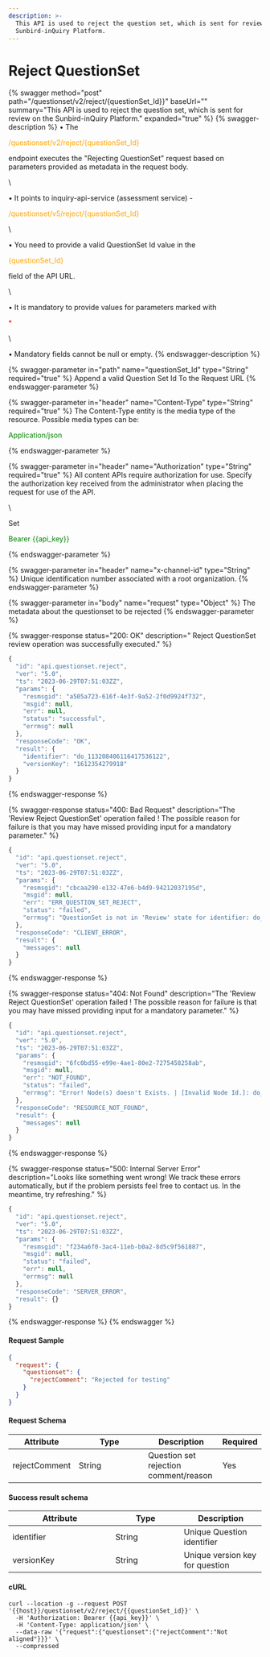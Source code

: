 ```yaml
---
description: >-
  This API is used to reject the question set, which is sent for review on the
  Sunbird-inQuiry Platform.
---
```


# Reject QuestionSet

{% swagger method="post" path="/questionset/v2/reject/{questionSet_Id}}" baseUrl="" summary="This API is used to reject the question set, which is sent for review on the Sunbird-inQuiry Platform." expanded="true" %}
{% swagger-description %}
• The  

<mark style="color:orange;">

/questionset/v2/reject/{questionSet_Id}

</mark>

 endpoint executes the "Rejecting QuestionSet" request based on parameters provided as metadata in the request body.

\


• It points to inquiry-api-service (assessment service) - 

<mark style="color:orange;">

/questionset/v5/reject/{questionSet_Id}

</mark>

\


• You need to provide a valid QuestionSet Id value in the 

<mark style="color:orange;">

{questionSet_Id}

</mark>

 field of the API URL. 

\


• It is mandatory to provide values for parameters marked with 

<mark style="color:red;">

\*

</mark>

\


• Mandatory fields cannot be null or empty.
{% endswagger-description %}

{% swagger-parameter in="path" name="questionSet_Id" type="String" required="true" %}
Append a valid Question Set Id To the Request URL
{% endswagger-parameter %}

{% swagger-parameter in="header" name="Content-Type" type="String" required="true" %}
The Content-Type entity is the media type of the resource. Possible media types can be: 

<mark style="color:green;">

Application/json

</mark>
{% endswagger-parameter %}

{% swagger-parameter in="header" name="Authorization" type="String" required="true" %}
All content APIs require authorization for use. Specify the authorization key received from the administrator when placing the request for use of the API.

\


Set 

<mark style="color:green;">

Bearer {{api_key}}

</mark>
{% endswagger-parameter %}

{% swagger-parameter in="header" name="x-channel-id" type="String" %}
Unique identification number associated with a root organization.
{% endswagger-parameter %}

{% swagger-parameter in="body" name="request" type="Object" %}
The metadata about the questionset to be rejected
{% endswagger-parameter %}

{% swagger-response status="200: OK" description=" Reject QuestionSet review operation was successfully executed." %}
```javascript
{
  "id": "api.questionset.reject",
  "ver": "5.0",
  "ts": "2023-06-29T07:51:03ZZ",
  "params": {
    "resmsgid": "a505a723-616f-4e3f-9a52-2f0d9924f732",
    "msgid": null,
    "err": null,
    "status": "successful",
    "errmsg": null
  },
  "responseCode": "OK",
  "result": {
    "identifier": "do_113208406116417536122",
    "versionKey": "1612354279918"
  }
}
```
{% endswagger-response %}

{% swagger-response status="400: Bad Request" description="The 'Review Reject QuestionSet' operation failed ! The possible reason for failure is that you may have missed providing input for a mandatory parameter." %}
```javascript
{
  "id": "api.questionset.reject",
  "ver": "5.0",
  "ts": "2023-06-29T07:51:03ZZ",
  "params": {
    "resmsgid": "cbcaa290-e132-47e6-b4d9-94212037195d",
    "msgid": null,
    "err": "ERR_QUESTION_SET_REJECT",
    "status": "failed",
    "errmsg": "QuestionSet is not in 'Review' state for identifier: do_113208406116417536122"
  },
  "responseCode": "CLIENT_ERROR",
  "result": {
    "messages": null
  }
}
```
{% endswagger-response %}

{% swagger-response status="404: Not Found" description="The 'Review Reject QuestionSet' operation failed ! The possible reason for failure is that you may have missed providing input for a mandatory parameter." %}
```javascript
{
  "id": "api.questionset.reject",
  "ver": "5.0",
  "ts": "2023-06-29T07:51:03ZZ",
  "params": {
    "resmsgid": "6fc0bd55-e99e-4ae1-80e2-7275458258ab",
    "msgid": null,
    "err": "NOT_FOUND",
    "status": "failed",
    "errmsg": "Error! Node(s) doesn't Exists. | [Invalid Node Id.]: do_1132084061164175361221"
  },
  "responseCode": "RESOURCE_NOT_FOUND",
  "result": {
    "messages": null
  }
}
```
{% endswagger-response %}

{% swagger-response status="500: Internal Server Error" description="Looks like something went wrong! We track these errors automatically, but if the problem persists feel free to contact us. In the meantime, try refreshing." %}
```javascript
{
  "id": "api.questionset.reject",
  "ver": "5.0",
  "ts": "2023-06-29T07:51:03ZZ",
  "params": {
    "resmsgid": "f234a6f0-3ac4-11eb-b0a2-8d5c9f561887",
    "msgid": null,
    "status": "failed",
    "err": null,
    "errmsg": null
  },
  "responseCode": "SERVER_ERROR",
  "result": {}
}
```
{% endswagger-response %}
{% endswagger %}

#### Request Sample

```json
{
  "request": {
    "questionset": {
      "rejectComment": "Rejected for testing"
    }
  }
}
```

#### Request Schema

<table><thead><tr><th>Attribute</th><th width="122">Type</th><th>Description</th><th>Required</th></tr></thead><tbody><tr><td>rejectComment</td><td>String</td><td>Question set rejection comment/reason</td><td>Yes</td></tr></tbody></table>

#### Success result schema

<table><thead><tr><th width="189">Attribute</th><th width="120.33333333333331">Type</th><th>Description</th></tr></thead><tbody><tr><td>identifier</td><td>String</td><td>Unique Question identifier</td></tr><tr><td>versionKey</td><td>String</td><td>Unique version key for question</td></tr></tbody></table>

#### cURL

```shell
curl --location -g --request POST '{{host}}/questionset/v2/reject/{{questionSet_id}}' \
  -H 'Authorization: Bearer {{api_key}}' \
  -H 'Content-Type: application/json' \
  --data-raw '{"request":{"questionset":{"rejectComment":"Not aligned"}}}' \
  --compressed
```
